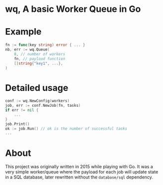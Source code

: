 # wq, A basic Worker Queue in Go

# Example

```go
fn := func(key string) error { ... }
nb, err := wq.Queue(
    8, // number of workers
    fn, // payload function
    []string{"key1", ...},
)
```

# Detailed usage

```go
conf := wq.NewConfig(workers)
job, err := conf.NewJob(fn, tasks)
if err != nil {
	...
}
job.Print()
ok := job.Run() // ok is the number of successful tasks
...
```

# About

This project was originally written in 2015 while playing with Go.
It was a very simple worker/queue where the payload for each job will update state in a SQL database, later rewritten without the `database/sql` dependency.
